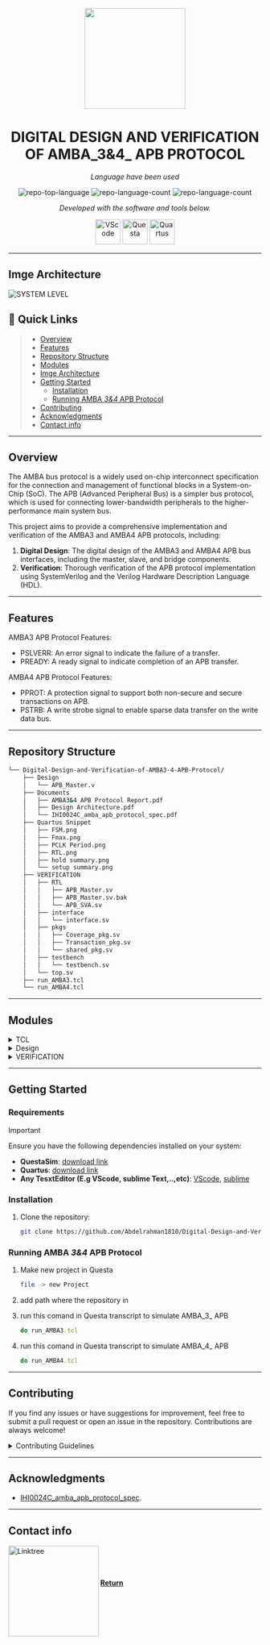 <p align="center">
  <img src="https://cdn-icons-png.flaticon.com/512/11189/11189265.png" width="200" />
</p>
<p align="center">
    <h1 align="center">DIGITAL DESIGN AND VERIFICATION OF AMBA_3&4_ APB PROTOCOL</h1>
</p>
<p align="center">
    <em>Language have been used</em>
</p>
<p align="center">
	<img src="https://img.shields.io/badge/Verilog-b2b7f8" alt="repo-top-language">
	<img src="https://img.shields.io/badge/TCL-e4cc98" alt="repo-language-count">
	<img src="https://img.shields.io/badge/SystemVerilog-dae1c2" alt="repo-language-count">
<p>
<p align="center">
		<em>Developed with the software and tools below.</em>
</p>
<p align="center">
	<img src="https://www.vectorlogo.zone/logos/visualstudio_code/visualstudio_code-icon.svg" width="50" alt="VScode">
	<img src="https://wiki.hevs.ch/uit/images/thumb/8/81/Questa_logo.jpg/200px-Questa_logo.jpg" width="50" alt="Questa">
	<img src="https://shehrozpc.com/wp-content/uploads/2024/01/intel-quartus-prime-pro-edition-logo.png" width="50" alt="Quartus">
</p>

<hr>

## Imge Architecture

![SYSTEM LEVEL](https://drive.google.com/uc?export=view&id=1Zc0TdSCfvOOhvVbK8SGnrbww7v-4Sxda)

## 🔗 Quick Links

> - [ Overview](#-overview)
> - [ Features](#-features)
> - [ Repository Structure](#-repository-structure)
> - [ Modules](#-modules)
> - [   Imge Architecture](#imge-architecture)
> - [ Getting Started](#-getting-started)
>   - [ Installation](#installation)
>   - [ Running AMBA _3&4_ APB Protocol](#running-amba-34-apb-protocol)
> - [ Contributing](#-contributing)
> - [ Acknowledgments](#-acknowledgments)
> - [Contact info](#contact-info)

---

##  Overview

The AMBA bus protocol is a widely used on-chip interconnect specification for the connection and management of functional blocks in a System-on-Chip (SoC). The APB (Advanced Peripheral Bus) is a simpler bus protocol, which is used for connecting lower-bandwidth peripherals to the higher-performance main system bus.

This project aims to provide a comprehensive implementation and verification of the AMBA3 and AMBA4 APB protocols, including:

1. **Digital Design**: The digital design of the AMBA3 and AMBA4 APB bus interfaces, including the master, slave, and bridge components.
2. **Verification**: Thorough verification of the APB protocol implementation using SystemVerilog and the Verilog Hardware Description Language (HDL).

---

##  Features

AMBA3 APB Protocol Features:

- PSLVERR: An error signal to indicate the failure of a transfer.
- PREADY: A ready signal to indicate completion of an APB transfer.

AMBA4 APB Protocol Features:

- PPROT: A protection signal to support both non-secure and secure transactions on APB.
- PSTRB: A write strobe signal to enable sparse data transfer on the write data bus.

---

##  Repository Structure

```sh
└── Digital-Design-and-Verification-of-AMBA3-4-APB-Protocol/
    ├── Design
    │   └── APB_Master.v
    ├── Documents
    │   ├── AMBA3&4 APB Protocol Report.pdf
    │   ├── Design Architecture.pdf
    │   └── IHI0024C_amba_apb_protocol_spec.pdf
    ├── Quartus Snippet
    │   ├── FSM.png
    │   ├── Fmax.png
    │   ├── PCLK Period.png
    │   ├── RTL.png
    │   ├── hold summary.png
    │   └── setup summary.png
    ├── VERIFICATION
    │   ├── RTL
    │   │   ├── APB_Master.sv
    │   │   ├── APB_Master.sv.bak
    │   │   └── APB_SVA.sv
    │   ├── interface
    │   │   └── interface.sv
    │   ├── pkgs
    │   │   ├── Coverage_pkg.sv
    │   │   ├── Transaction_pkg.sv
    │   │   └── shared_pkg.sv
    │   ├── testbench
    │   │   └── testbench.sv
    │   └── top.sv
    ├── run_AMBA3.tcl
    └── run_AMBA4.tcl
```

---


##  Modules

<details closed><summary>TCL</summary>

| File                                                                                                                                      | Summary                                   |
| ---                                                                                                                                       | ---                                       |
| [run_AMBA4.tcl](https://github.com/Abdelrahman1810/Digital-Design-and-Verification-of-AMBA3-4-APB-Protocol.git/blob/master/run_AMBA4.tcl) | `run_AMBA4.tcl` |
| [run_AMBA3.tcl](https://github.com/Abdelrahman1810/Digital-Design-and-Verification-of-AMBA3-4-APB-Protocol.git/blob/master/run_AMBA3.tcl) | `run_AMBA3.tcl` |

</details>

<details closed><summary>Design</summary>

| File                                                                                                                                           | Summary                                         |
| ---                                                                                                                                            | ---                                             |
| [APB_Master.v](https://github.com/Abdelrahman1810/Digital-Design-and-Verification-of-AMBA3-4-APB-Protocol.git/blob/master/Design/APB_Master.v) | `Design/APB_Master.v` |

</details>

<details closed><summary>VERIFICATION</summary>

| File                                                                                                                                     | Summary                                         |
| ---                                                                                                                                      | ---                                             |
| [top.sv](https://github.com/Abdelrahman1810/Digital-Design-and-Verification-of-AMBA3-4-APB-Protocol.git/blob/master/VERIFICATION/top.sv) | `VERIFICATION/top.sv` |

<details closed><summary>interface</summary>

| File                                                                                                                                                           | Summary                                                         |
| ---                                                                                                                                                            | ---                                                             |
| [interface.sv](https://github.com/Abdelrahman1810/Digital-Design-and-Verification-of-AMBA3-4-APB-Protocol.git/blob/master/VERIFICATION/interface/interface.sv) | `VERIFICATION/interface/interface.sv` |

</details>


<details closed><summary>testbench</summary>

| File                                                                                                                                                           | Summary                                                         |
| ---                                                                                                                                                            | ---                                                             |
| [testbench.sv](https://github.com/Abdelrahman1810/Digital-Design-and-Verification-of-AMBA3-4-APB-Protocol.git/blob/master/VERIFICATION/testbench/testbench.sv) | `VERIFICATION/testbench/testbench.sv` |

</details>

<details closed><summary>pkgs</summary>

| File                                                                                                                                                                  | Summary                                                          |
| ---                                                                                                                                                                   | ---                                                              |
| [Transaction_pkg.sv](https://github.com/Abdelrahman1810/Digital-Design-and-Verification-of-AMBA3-4-APB-Protocol.git/blob/master/VERIFICATION/pkgs/Transaction_pkg.sv) | `VERIFICATION/pkgs/Transaction_pkg.sv` |
| [Coverage_pkg.sv](https://github.com/Abdelrahman1810/Digital-Design-and-Verification-of-AMBA3-4-APB-Protocol.git/blob/master/VERIFICATION/pkgs/Coverage_pkg.sv)       | `VERIFICATION/pkgs/Coverage_pkg.sv`    |
| [shared_pkg.sv](https://github.com/Abdelrahman1810/Digital-Design-and-Verification-of-AMBA3-4-APB-Protocol.git/blob/master/VERIFICATION/pkgs/shared_pkg.sv)           | `VERIFICATION/pkgs/shared_pkg.sv`      |

</details>

<details closed><summary>RTL</summary>

| File                                                                                                                                                       | Summary                                                    |
| ---                                                                                                                                                        | ---                                                        |
| [APB_SVA.sv](https://github.com/Abdelrahman1810/Digital-Design-and-Verification-of-AMBA3-4-APB-Protocol.git/blob/master/VERIFICATION/RTL/APB_SVA.sv)       | `VERIFICATION/RTL/APB_SVA.sv`    |
| [APB_Master.sv](https://github.com/Abdelrahman1810/Digital-Design-and-Verification-of-AMBA3-4-APB-Protocol.git/blob/master/VERIFICATION/RTL/APB_Master.sv) | `VERIFICATION/RTL/APB_Master.sv` |

</details>

</details>


---

##  Getting Started

### Requirements
> [!IMPORTANT]
> Ensure you have the following dependencies installed on your system:
 
* **QuestaSim**: [download link](https://eda.sw.siemens.com/en-US/ic/questa/simulation/advanced-simulator/) 
* **Quartus**: [download link](https://www.intel.com/content/www/us/en/products/details/fpga/development-tools/quartus-prime/resource.html)
* **Any TesxtEditor (E.g VScode, sublime Text,..,etc)**: [VScode](https://code.visualstudio.com/Download), [sublime](https://www.sublimetext.com/download)

###  Installation

1. Clone the repository:

    ```sh
    git clone https://github.com/Abdelrahman1810/Digital-Design-and-Verification-of-AMBA3-4-APB-Protocol.git
    ```

###  Running AMBA _3&4_ APB Protocol

1. Make new project in Questa 

    ```sh
    file -> new Project
    ```

2. add path where the repository in

3. run this comand in Questa transcript to simulate AMBA_3_ APB

   ```ruby
   do run_AMBA3.tcl
   ```
4. run this comand in Questa transcript to simulate AMBA_4_ APB

   ```ruby
   do run_AMBA4.tcl
   ```

---

##   Contributing

If you find any issues or have suggestions for improvement, feel free to submit a pull request or open an issue in the repository. Contributions are always welcome!

<details closed>
    <summary>Contributing Guidelines</summary>

1. **Fork the Repository**: Start by forking the project repository to your GitHub account.
2. **Clone Locally**: Clone the forked repository to your local machine using a Git client.
   ```sh
   git clone https://github.com/Abdelrahman1810/Digital-Design-and-Verification-of-AMBA3-4-APB-Protocol.git
   ```
3. **Create a New Branch**: Always work on a new branch, giving it a descriptive name.
   ```sh
   git checkout -b new-feature-x
   ```
4. **Make Your Changes**: Develop and test your changes locally.
5. **Commit Your Changes**: Commit with a clear message describing your updates.
   ```sh
   git commit -m 'Implemented new feature x.'
   ```
6. **Push to GitHub**: Push the changes to your forked repository.
   ```sh
   git push origin new-feature-x
   ```
7. **Submit a Pull Request**: Create a PR against the original project repository. Clearly describe the changes and their motivations.

Once your PR is reviewed and approved, it will be merged into the main branch.

</details>

---


##  Acknowledgments

- [IHI0024C_amba_apb_protocol_spec](https://www.eecs.umich.edu/courses/eecs373/readings/IHI0024C_amba_apb_protocol_spec.pdf).

---

## Contact info

<a href="https://linktr.ee/A_Hassanen" target="_blank">
  <img align="left" alt="Linktree" width="180px" src="https://app.ashbyhq.com/api/images/org-theme-wordmark/b3f78683-a307-4014-b236-373f18850e2c/d54b020a-ff53-455a-9d52-c90c0f4f2081.png" />
</a> 
<br>
<br>
<br>


[**Return**](#-quick-links)
